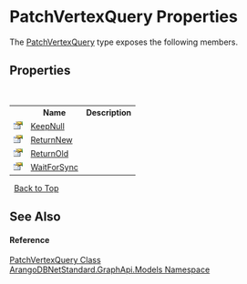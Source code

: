 # PatchVertexQuery Properties
 

The <a href="38756543-faa6-57a8-e43f-3631ab41ff07">PatchVertexQuery</a> type exposes the following members.


## Properties
&nbsp;<table><tr><th></th><th>Name</th><th>Description</th></tr><tr><td>![Public property](media/pubproperty.gif "Public property")</td><td><a href="827ef8d4-b849-e613-2725-1f6fdf34fbe9">KeepNull</a></td><td /></tr><tr><td>![Public property](media/pubproperty.gif "Public property")</td><td><a href="2eaabc72-dcd1-8202-6711-4d5deec3c428">ReturnNew</a></td><td /></tr><tr><td>![Public property](media/pubproperty.gif "Public property")</td><td><a href="da6dae47-bce5-119e-ea42-507df1f8e722">ReturnOld</a></td><td /></tr><tr><td>![Public property](media/pubproperty.gif "Public property")</td><td><a href="82b54d2f-6565-3919-a2dc-9d9af2d107b9">WaitForSync</a></td><td /></tr></table>&nbsp;
<a href="#patchvertexquery-properties">Back to Top</a>

## See Also


#### Reference
<a href="38756543-faa6-57a8-e43f-3631ab41ff07">PatchVertexQuery Class</a><br /><a href="6fb2338d-d8f7-f9c1-2056-1702fe9bf954">ArangoDBNetStandard.GraphApi.Models Namespace</a><br />